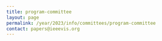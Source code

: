 ```yaml
---
title: program-committee
layout: page
permalink: /year/2023/info/committees/program-committee
contact: papers@ieeevis.org
---
```


